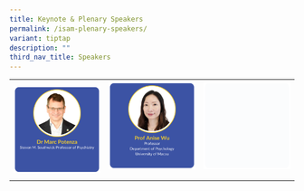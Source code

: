 ```yaml
---
title: Keynote & Plenary Speakers
permalink: /isam-plenary-speakers/
variant: tiptap
description: ""
third_nav_title: Speakers
---
```

<p></p>
<table style="minWidth: 75px">
<colgroup>
<col>
<col>
<col>
</colgroup>
<tbody>
<tr>
<th rowspan="1" colspan="1"><a class="isomer-image-wrapper" href="/marc-potenza/"><img style="width: 100%;" height="auto" width="100%" alt="" src="/images/ISAM Speakers/1_Marc_Potenza_v1.png"></a>
</th>
<th rowspan="1" colspan="1"><a class="isomer-image-wrapper" href="/anise-wu/"><img style="width: 100%;" height="auto" width="100%" alt="" src="/images/ISAM Speakers/2_Anise_Wu_v2.png"></a>
<p></p>
</th>
<th rowspan="1" colspan="1">
<div class="isomer-image-wrapper">
<img style="width: 100%" height="auto" width="100%" alt="" src="/images/emptyblock01.png">
</div>
<p></p>
<p></p>
</th>
</tr>
</tbody>
</table>
<p></p>
<p></p>
<p></p>
<p></p>